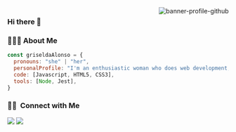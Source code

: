 <img src="https://i.ibb.co/2558JrY/banner-profile-github.png" alt="banner-profile-github" border="0" align="right">

### Hi there 👋

### 👨🏻‍💻 About Me </h3>


```javascript
const griseldaAlonso = {
  pronouns: "she" | "her",
  personalProfile: "I'm an enthusiastic woman who does web development, passionate about problem solving and a lifelong learner.",
  code: [Javascript, HTML5, CSS3],
  tools: [Node, Jest],
}
```

### 🤝🏻 &nbsp;Connect with Me

<p align="left">
<a href="https://www.linkedin.com/in/griselda-alonso-g/"><img src="https://img.shields.io/badge/-Griselda%20Alonso%20-0077B5?style=flat&logo=Linkedin&logoColor=white"/></a>
<a href="mailto:griselda.alonso.g@gmail.com"><img src="https://img.shields.io/badge/-griselda.alonso.g@gmail.com-D14836?style=flat&logo=Gmail&logoColor=white"/></a>
</p>

<!--
**GriseldaAlonso/GriseldaAlonso** is a ✨ _special_ ✨ repository because its `README.md` (this file) appears on your GitHub profile.

Here are some ideas to get you started:

- 🔭 I’m currently working on ...
- 🌱 I’m currently learning ...
- 👯 I’m looking to collaborate on ...
- 🤔 I’m looking for help with ...
- 💬 Ask me about ...
- 📫 How to reach me: ...
- 😄 Pronouns: ...
- ⚡ Fun fact: ...
-->

